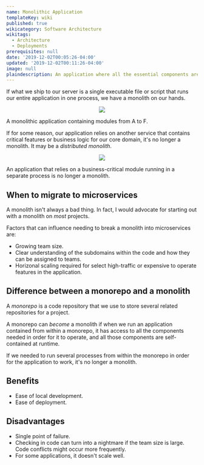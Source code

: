 ```yaml
---
name: Monolithic Application
templateKey: wiki
published: true
wikicategory: Software Architecture
wikitags: 
  - Architecture
  - Deployments
prerequisites: null
date: '2019-12-02T00:05:26-04:00'
updated: '2019-12-02T00:11:26-04:00'
image: null
plaindescription: An application where all the essential components are self-contained and deployed within a single process.
---
```


If what we ship to our server is a single executable file or script that runs our entire application in one process, we have a monolith on our hands.

<div style="text-align: center;">
  <img style="max-width: 300px;" src="/img/wiki/monolith/monolith-img-1.svg" />
</div>

<p class="caption">A monolithic application containing modules from A to F.</p>

If for some reason, our application relies on another service that contains critical features or business logic for our core domain, it's no longer a monolith. It may be a _distributed monolith_.

<div style="text-align: center;">
  <img style="max-width: 300px;" src="/img/wiki/monolith/monolith-img-2.svg" />
</div>

<p class="caption">An application that relies on a business-critical module running in a separate process is no longer a monolith.</p>

## When to migrate to microservices

A monolith isn't always a bad thing. In fact, I would advocate for starting out with a monolith on  _most_ projects.

Factors that can influence needing to break a monolith into microservices are:

- Growing team size.
- Clear understanding of the subdomains within the code and how they can be assigned to teams.
- Horizonal scaling required for select high-traffic or expensive to operate features in the application.

## Difference between a monorepo and a monolith

A _monorepo_ is a code repository that we use to store several related repositories for a project. 

A monorepo can _become_ a monolith if when we run an application contained from within a monorepo, it has access to all the components needed in order for it to operate, and all those components are self-contained at runtime.

If we needed to run several processes from within the monorepo in order for the application to work, it's no longer a monolith.

## Benefits

- Ease of local development.
- Ease of deployment.

## Disadvantages

- Single point of failure.
- Checking in code can turn into a nightmare if the team size is large. Code conflicts might occur more frequently.
- For some applications, it doesn't scale well.


